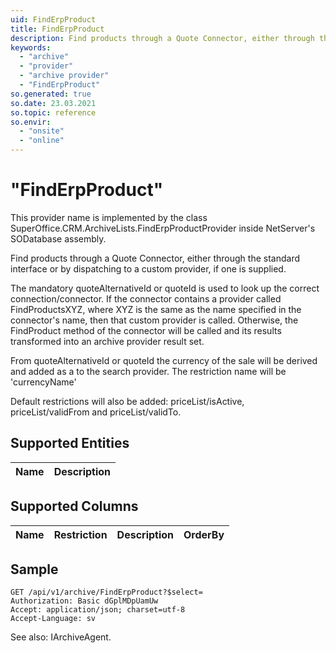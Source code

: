 ```yaml
---
uid: FindErpProduct
title: FindErpProduct
description: Find products through a Quote Connector, either through the standard interface or by dispatching to a custom provider, if one is supplied.
keywords:
  - "archive"
  - "provider"
  - "archive provider"
  - "FindErpProduct"
so.generated: true
so.date: 23.03.2021
so.topic: reference
so.envir:
  - "onsite"
  - "online"
---
```


# "FindErpProduct"

This provider name is implemented by the class <see cref="T:SuperOffice.CRM.ArchiveLists.FindErpProductProvider">SuperOffice.CRM.ArchiveLists.FindErpProductProvider</see> inside NetServer's SODatabase assembly.

Find products through a Quote Connector, either through the standard interface or by dispatching to a custom provider, if one is supplied.

The mandatory quoteAlternativeId or quoteId is used to look up the correct connection/connector. If the connector
contains a provider called FindProductsXYZ, where XYZ is the same as the name specified in the connector's
<see cref="T:SuperOffice.CRM.QuoteConnectorAttribute" /> name, then that custom provider is called.
Otherwise, the FindProduct method of the connector will be called and its results transformed into
an archive provider result set.



From quoteAlternativeId or quoteId the currency of the sale will be derived and added as a <see cref="T:SuperOffice.CRM.ArchiveLists.ArchiveRestrictionInfo" /> to the search provider. The restriction name will be 'currencyName'





Default restrictions will also be added:
priceList/isActive,
priceList/validFrom and
priceList/validTo.




## Supported Entities
| Name | Description |
| ---- | ----- |

## Supported Columns
| Name | Restriction | Description | OrderBy
| ---- | ----- | ------- | ------ |

## Sample

```http!
GET /api/v1/archive/FindErpProduct?$select=
Authorization: Basic dGplMDpUamUw
Accept: application/json; charset=utf-8
Accept-Language: sv

```



See also: <see cref="T:SuperOffice.CRM.Services.IArchiveAgent">IArchiveAgent</see>.</p>

